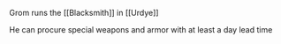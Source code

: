 Grom runs the [[Blacksmith]] in [[Urdye]]

He can procure special weapons and armor with at least a day lead time